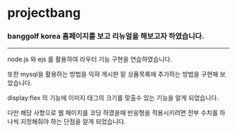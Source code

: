 # projectbang

### banggolf korea 홈페이지를 보고 리뉴얼을 해보고자 하였습니다.

---

node.js 와 ejs 를 활용하여 라우터 기능 구현을 연습하였습니다.

또한 mysql을 활용하는 방법을 익혀 게시판 밑 상품목록에 추가하는 방법을 구현해 보았습니다.

display:flex 의 기능에 이미지 태그의 크기를 맞출수 있는 기능을 알게 되었습니다. 

다만 해당 사항으로 웹 페이지를 코딩 하였을때 반응형을 적용시키려면 전부 수치를 하나씩 지정해줘야 하는 단점을 알게 되었습니다.

